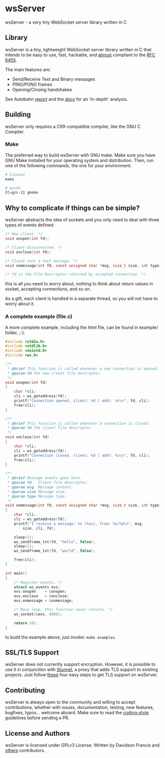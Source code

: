 # wsServer

wsServer - a very tiny WebSocket server library written in C

## Library

wsServer is a tiny, lightweight WebSocket server library written in C that intends
to be easy to use, fast, hackable, and [almost](doc/AUTOBAHN.md) compliant to the
[RFC 6455](https://tools.ietf.org/html/rfc6455).

The main features are:
- Send/Receive Text and Binary messages
- PING/PONG frames
- Opening/Closing handshakes

See Autobahn [report](https://theldus.github.io/wsServer/autobahn) and the
[docs](doc/AUTOBAHN.md) for an 'in-depth' analysis.

## Building

wsServer only requires a C99-compatible compiler, like the GNU C Compiler.

### Make
The preferred way to build wsServer with GNU make. Make sure you have GNU Make
installed for your operating system and distribution. Then, run one of the
following commands, the one for your environment.

```bash
# Linuxes
make

# macOS
CC=gcc-11 gmake 
```

## Why to complicate if things can be simple?

wsServer abstracts the idea of sockets and you only need to deal with three
types of events defined:

```c
/* New client. */
void onopen(int fd);

/* Client disconnected. */
void onclose(int fd);

/* Client sent a text message. */
void onmessage(int fd, const unsigned char *msg, size_t size, int type);

/* fd is the File Descriptor returned by accepted connection. */
```

this is all you need to worry about, nothing to think about return values in socket,
accepting connections, and so on.

As a gift, each client is handled in a separate thread, so you will not have to
worry about it.

### A complete example (file.c)

A more complete example, including the html file, can be found in example/
folder, ;-).

```c
#include <stdio.h>
#include <stdlib.h>
#include <unistd.h>
#include <ws.h>

/**
 * @brief This function is called whenever a new connection is opened.
 * @param fd The new client file descriptor.
 */
void onopen(int fd)
{
    char *cli;
    cli = ws_getaddress(fd);
    printf("Connection opened, client: %d | addr: %s\n", fd, cli);
    free(cli);
}

/**
 * @brief This function is called whenever a connection is closed.
 * @param fd The client file descriptor.
 */
void onclose(int fd)
{
    char *cli;
    cli = ws_getaddress(fd);
    printf("Connection closed, client: %d | addr: %s\n", fd, cli);
    free(cli);
}

/**
 * @brief Message events goes here.
 * @param fd   Client file descriptor.
 * @param msg  Message content.
 * @param size Message size.
 * @param type Message type.
 */
void onmessage(int fd, const unsigned char *msg, size_t size, int type)
{
    char *cli;
    cli = ws_getaddress(fd);
    printf("I receive a message: %s (%zu), from: %s/%d\n", msg,
        size, cli, fd);

    sleep(2);
    ws_sendframe_txt(fd, "hello", false);
    sleep(2);
    ws_sendframe_txt(fd, "world", false);

    free(cli);
}

int main()
{
    /* Register events. */
    struct ws_events evs;
    evs.onopen    = &onopen;
    evs.onclose   = &onclose;
    evs.onmessage = &onmessage;

    /* Main loop, this function never returns. */
    ws_socket(&evs, 8080);

    return (0);
}
```

to build the example above, just invoke: `make examples`.

## SSL/TLS Support
wsServer does not currently support encryption. However, it is possible to use it
in conjunction with [Stunnel](https://www.stunnel.org/), a proxy that adds TLS
support to existing projects. Just follow [these](doc/TLS.md) four easy steps
to get TLS support on wsServer.

## Contributing
wsServer is always open to the community and willing to accept contributions,
whether with issues, documentation, testing, new features, bugfixes, typos...
welcome aboard. Make sure to read the [coding-style](doc/CODING_STYLE.md)
guidelines before sending a PR.

## License and Authors
wsServer is licensed under GPLv3 License. Written by Davidson Francis and
[others](https://github.com/Theldus/wsServer/graphs/contributors)
contributors.
